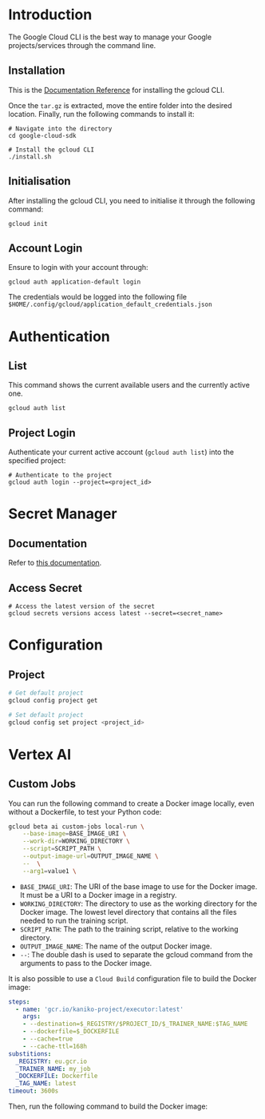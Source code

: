 # Introduction
The Google Cloud CLI is the best way to manage your Google projects/services through the command line.

## Installation
This is the [Documentation Reference](https://cloud.google.com/sdk/docs/install-sdk) for installing the gcloud CLI.

Once the `tar.gz` is extracted, move the entire folder into the desired location. Finally, run the following commands to
install it:
```
# Navigate into the directory
cd google-cloud-sdk

# Install the gcloud CLI
./install.sh
```

## Initialisation
After installing the gcloud CLI, you need to initialise it through the following command:
```
gcloud init
```

## Account Login
Ensure to login with your account through:
```
gcloud auth application-default login
```
The credentials would be logged into the following file `$HOME/.config/gcloud/application_default_credentials.json`

# Authentication

## List
This command shows the current available users and the currently active one.
```
gcloud auth list
```

## Project Login
Authenticate your current active account (`gcloud auth list`) into the specified project:
```
# Authenticate to the project
gcloud auth login --project=<project_id>
```

# Secret Manager
## Documentation
Refer to [this documentation](https://cloud.google.com/secret-manager/docs/reference/libraries).

## Access Secret
```
# Access the latest version of the secret
gcloud secrets versions access latest --secret=<secret_name>
```

# Configuration

## Project
```bash
# Get default project
gcloud config project get

# Set default project
gcloud config set project <project_id>
```

# Vertex AI
## Custom Jobs
You can run the following command to create a Docker image locally, even without a Dockerfile, to test your Python code:
```bash
gcloud beta ai custom-jobs local-run \
    --base-image=BASE_IMAGE_URI \
    --work-dir=WORKING_DIRECTORY \
    --script=SCRIPT_PATH \
    --output-image-url=OUTPUT_IMAGE_NAME \
    --  \
    --arg1=value1 \
```
- `BASE_IMAGE_URI`: The URI of the base image to use for the Docker image. It must be a URI to a Docker image in a registry.
- `WORKING_DIRECTORY`: The directory to use as the working directory for the Docker image. The lowest level directory that contains all the files needed to run the training script.
- `SCRIPT_PATH`: The path to the training script, relative to the working directory.
- `OUTPUT_IMAGE_NAME`: The name of the output Docker image.
- `--`: The double dash is used to separate the gcloud command from the arguments to pass to the Docker image.

It is also possible to use a `Cloud Build` configuration file to build the Docker image:
```yaml
steps:
  - name: 'gcr.io/kaniko-project/executor:latest'
    args:
    - --destination=$_REGISTRY/$PROJECT_ID/$_TRAINER_NAME:$TAG_NAME
    - --dockerfile=$_DOCKERFILE
    - --cache=true
    - --cache-ttl=168h
substitions:
  _REGISTRY: eu.gcr.io
  _TRAINER_NAME: my_job
  _DOCKERFILE: Dockerfile
  _TAG_NAME: latest
timeout: 3600s
```
Then, run the following command to build the Docker image:
```bash
